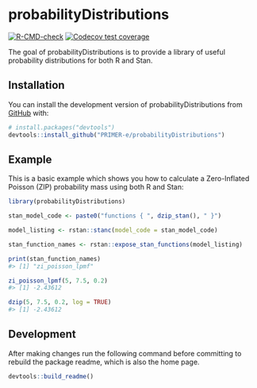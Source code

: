 
<!-- README.md is generated from README.Rmd. Please edit that file -->

# probabilityDistributions

<!-- badges: start -->

[![R-CMD-check](https://github.com/PRIMER-e/probabilityDistributions/workflows/R-CMD-check/badge.svg)](https://github.com/PRIMER-e/probabilityDistributions/actions)
[![Codecov test
coverage](https://codecov.io/gh/PRIMER-e/probabilityDistributions/branch/main/graph/badge.svg)](https://app.codecov.io/gh/PRIMER-e/probabilityDistributions?branch=main)
<!-- badges: end -->

The goal of probabilityDistributions is to provide a library of useful
probability distributions for both R and Stan.

## Installation

You can install the development version of probabilityDistributions from
[GitHub](https://github.com/) with:

``` r
# install.packages("devtools")
devtools::install_github("PRIMER-e/probabilityDistributions")
```

## Example

This is a basic example which shows you how to calculate a Zero-Inflated
Poisson (ZIP) probability mass using both R and Stan:

``` r
library(probabilityDistributions)

stan_model_code <- paste0("functions { ", dzip_stan(), " }")

model_listing <- rstan::stanc(model_code = stan_model_code)

stan_function_names <- rstan::expose_stan_functions(model_listing)

print(stan_function_names)
#> [1] "zi_poisson_lpmf"

zi_poisson_lpmf(5, 7.5, 0.2)
#> [1] -2.43612

dzip(5, 7.5, 0.2, log = TRUE)
#> [1] -2.43612
```

## Development

After making changes run the following command before committing to
rebuild the package readme, which is also the home page.

``` r
devtools::build_readme()
```
